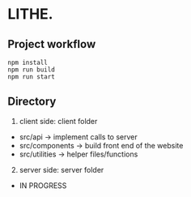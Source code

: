 # LITHE.

## Project workflow  
```
npm install  
npm run build  
npm run start  
```

## Directory
1. client side: client folder  
- src/api -> implement calls to server  
- src/components -> build front end of the website  
- src/utilities -> helper files/functions  
2. server side: server folder
- IN PROGRESS
